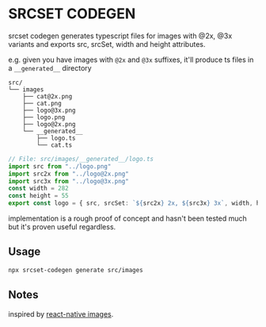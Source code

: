 # SRCSET CODEGEN

srcset codegen generates typescript files for images with @2x, @3x variants and exports src, srcSet, width and height attributes. 

e.g. given you have images with `@2x` and `@3x` suffixes, it'll produce ts files in a `__generated__` directory

```
src/
└── images
    ├── cat@2x.png
    ├── cat.png
    ├── logo@3x.png
    ├── logo.png
    ├── logo@2x.png
    └── __generated__
        ├── logo.ts
        └── cat.ts
```

```ts
// File: src/images/__generated__/logo.ts
import src from "../logo.png"
import src2x from "../logo@2x.png"
import src3x from "../logo@3x.png"
const width = 282
const height = 55
export const logo = { src, srcSet: `${src2x} 2x, ${src3x} 3x`, width, height }
```

implementation is a rough proof of concept and hasn't been tested much but it's proven useful regardless.

## Usage

```bash
npx srcset-codegen generate src/images
```

## Notes

inspired by [react-native images](https://reactnative.dev/docs/images).

